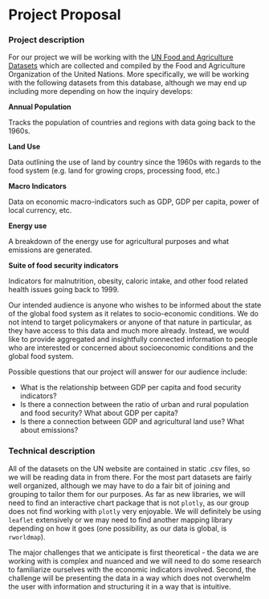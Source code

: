 # Project Proposal

### Project description

For our project we will be working with the [UN Food and Agriculture Datasets](http://www.fao.org/faostat/en/#data) which are collected and compiled by the Food and Agriculture Organization of the United Nations. More specifically, we will be working with the following datasets from this database, although we may end up including more depending on how the inquiry develops:

**Annual Population**

Tracks the population of countries and regions with data going back to the 1960s.

**Land Use**

Data outlining the use of land by country since the 1960s with regards to the food system (e.g. land for growing crops, processing food, etc.)

**Macro Indicators**

Data on economic macro-indicators such as GDP, GDP per capita, power of local currency, etc.

**Energy use**

A breakdown of the energy use for agricultural purposes and what emissions are generated.

**Suite of food security indicators**

Indicators for malnutrition, obesity, caloric intake, and other food related health issues going back to 1999.

Our intended audience is anyone who wishes to be informed about the state of the global food system as it relates to socio-economic conditions. We do not intend to target policymakers or anyone of that nature in particular, as they have access to this data and much more already. Instead, we would like to provide aggregated and insightfully connected information to people who are interested or concerned about socioeconomic conditions and the global food system.

Possible questions that our project will answer for our audience include:
- What is the relationship between GDP per capita and food security indicators?
- Is there a connection between the ratio of urban and rural population and food security? What about GDP per capita?
- Is there a connection between GDP and agricultural land use? What about emissions?

### Technical description
All of the datasets on the UN website are contained in static .csv files, so we will be reading data in from there. For the most part datasets are fairly well organized, although we may have to do a fair bit of joining and grouping to tailor them for our purposes. As far as new libraries, we will need to find an interactive chart package that is not `plotly`, as our group does not find working with `plotly` very enjoyable. We will definitely be using `leaflet` extensively or we may need to find another mapping library depending on how it goes (one possibility, as our data is global, is `rworldmap`).

The major challenges that we anticipate is first theoretical - the data we are working with is complex and nuanced and we will need to do some research to familiarize ourselves with the economic indicators involved. Second, the challenge will be presenting the data in a way which does not overwhelm the user with information and structuring it in a way that is intuitive.
